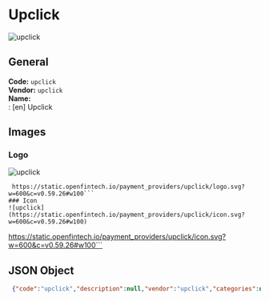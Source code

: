 # Upclick 
![upclick](https://static.openfintech.io/payment_providers/upclick/logo.svg?w=600&c=v0.59.26#w100)  
## General 
**Code:** `upclick`  
**Vendor:** `upclick`  
**Name:**  
:	[en] Upclick  
## Images 
### Logo 
![upclick](https://static.openfintech.io/payment_providers/upclick/logo.svg?w=600&c=v0.59.26#w100)  
```
 https://static.openfintech.io/payment_providers/upclick/logo.svg?w=600&c=v0.59.26#w100```  
### Icon 
![upclick](https://static.openfintech.io/payment_providers/upclick/icon.svg?w=600&c=v0.59.26#w100)  
```
 https://static.openfintech.io/payment_providers/upclick/icon.svg?w=600&c=v0.59.26#w100```  
## JSON Object 
```json
 {"code":"upclick","description":null,"vendor":"upclick","categories":null,"countries":null,"payment_method":null,"payout_method":null,"metadata":{"about_payments_code":"upclick"},"name":{"en":"Upclick"}}```  

